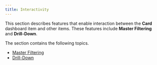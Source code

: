 ```yaml
---
title: Interactivity
---
```

This section describes features that enable interaction between the **Card** dashboard item and other items. These features include **Master Filtering** and **Drill-Down**.

The section contains the following topics.
* [Master Filtering](../../../../../dashboard-for-desktop/articles/dashboard-designer/designing-dashboard-items/cards/interactivity/master-filtering.md)
* [Drill-Down](../../../../../dashboard-for-desktop/articles/dashboard-designer/designing-dashboard-items/cards/interactivity/drill-down.md)
